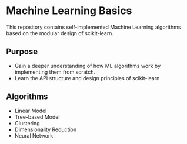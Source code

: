 # Machine Learning Basics

This repository contains self-implemented Machine Learning algorithms based on the modular design of scikit-learn.

## Purpose

- Gain a deeper understanding of how ML algorithms work by implementing them from scratch.
- Learn the API structure and design principles of scikit-learn

## Algorithms

- Linear Model
- Tree-based Model
- Clustering
- Dimensionality Reduction
- Neural Network